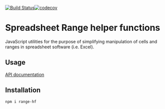 [![Build Status](https://travis-ci.com/istareatscreens/range-hf.svg?branch=master)](https://travis-ci.com/istareatscreens/range-hf)[![codecov](https://codecov.io/gh/istareatscreens/range-hf/branch/master/graph/badge.svg)](https://codecov.io/gh/istareatscreens/range-hf)

# Spreadsheet Range helper functions

JavaScript utilities for the purpose of simplifying manipulation of cells and ranges in spreadsheet software (i.e. Excel).

## Usage

[API documentation](https://istareatscreens.github.io/range-hf/)

## Installation

`npm i range-hf`
